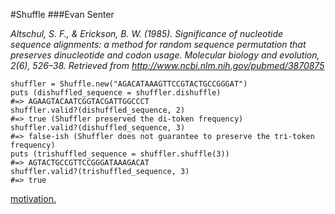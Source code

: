 #Shuffle
###Evan Senter

_Altschul, S. F., & Erickson, B. W. (1985). Significance of nucleotide sequence alignments: a method for random sequence permutation that preserves dinucleotide and codon usage. Molecular biology and evolution, 2(6), 526–38. Retrieved from http://www.ncbi.nlm.nih.gov/pubmed/3870875_

    shuffler = Shuffle.new("AGACATAAAGTTCCGTACTGCCGGGAT")
    puts (dishuffled_sequence = shuffler.dishuffle)
    #=> AGAAGTACAATCGGTACGATTGGCCCT
    shuffler.valid?(dishuffled_sequence, 2)
    #=> true (Shuffler preserved the di-token frequency)
    shuffler.valid?(dishuffled_sequence, 3)
    #=> false-ish (Shuffler does not guarantee to preserve the tri-token frequency)
    puts (trishuffled_sequence = shuffler.shuffle(3))
    #=> AGTACTGCCGTTCCGGGATAAAGACAT
    shuffler.valid?(trishuffled_sequence, 3)
    #=> true

[motivation.](http://www.youtube.com/watch?v=xFZYJIwfUbo)